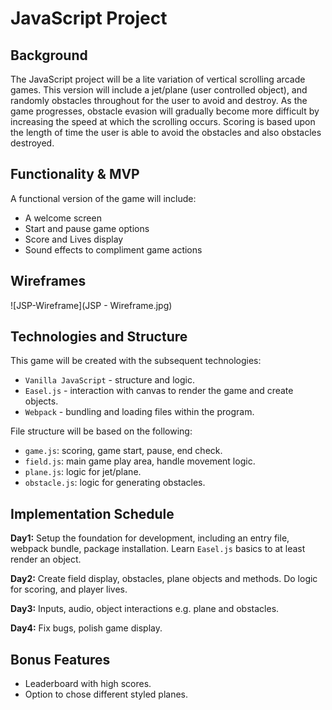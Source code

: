 # JavaScript Project

## Background
The JavaScript project will be a lite variation of vertical scrolling arcade games. This version will include a jet/plane (user controlled object), and randomly obstacles throughout for the user to avoid and destroy. As the game progresses, obstacle evasion will gradually become more difficult by increasing the speed at which the scrolling occurs. Scoring is based upon the length of time the user is able to avoid the obstacles and also obstacles destroyed.

## Functionality & MVP
A functional version of the game will include:
+ A welcome screen
+ Start and pause game options
+ Score and Lives display
+ Sound effects to compliment game actions

## Wireframes

![JSP-Wireframe](JSP - Wireframe.jpg)

## Technologies and Structure
This game will be created with the subsequent technologies:
+ `Vanilla JavaScript` - structure and logic.
+ `Easel.js` - interaction with canvas to render the game and create objects.
+ `Webpack` - bundling and loading files within the program.

File structure will be based on the following:
+ `game.js`: scoring, game start, pause, end check.
+ `field.js`: main game play area, handle movement logic.
+ `plane.js`: logic for jet/plane.
+ `obstacle.js`: logic for generating obstacles.

## Implementation Schedule
**Day1:** Setup the foundation for development, including an entry file, webpack bundle, package installation. Learn `Easel.js` basics to at least render an object.

**Day2:** Create field display, obstacles, plane objects and methods. Do logic for scoring, and player lives.

**Day3:** Inputs, audio, object interactions e.g. plane and obstacles.

**Day4:** Fix bugs, polish game display.

## Bonus Features
+ Leaderboard with high scores.
+ Option to chose different styled planes.

